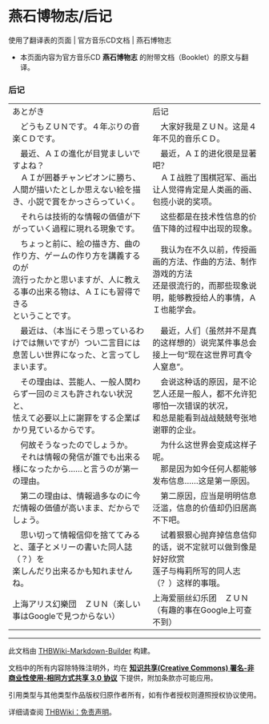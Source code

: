 # 燕石博物志/后记

<!-- source html: G:\repos\THBWiki-Markdown-Builder\THBWikiMarkdown\Temp\main\4\47\ns0%3A%E7%87%95%E7%9F%B3%E5%8D%9A%E7%89%A9%E5%BF%97%2F%E5%90%8E%E8%AE%B0.html -->

使用了翻译表的页面 | 官方音乐CD文档 | 燕石博物志

- 本页面内容为官方音乐CD **燕石博物志** 的附带文档（Booklet）的原文与翻译。

### 后记

<table><tbody><tr class="tt-content" id="后记-1" data-pos="&#91;&quot;\u540e\u8bb0&quot;,1&#93;"><td class="tt-ja" lang="ja"><div class="poem">あとがき</div></td><td class="tt-zh" lang="zh"><div class="poem">后记</div></td></tr><tr class="tt-content" id="后记-2" data-pos="&#91;&quot;\u540e\u8bb0&quot;,2&#93;"><td class="tt-ja" lang="ja"><div class="poem">　どうもＺＵＮです。４年ぶりの音楽ＣＤです。</div></td><td class="tt-zh" lang="zh"><div class="poem">　大家好我是ＺＵＮ。这是４年不见的音乐ＣＤ。</div></td></tr><tr class="tt-content" id="后记-3" data-pos="&#91;&quot;\u540e\u8bb0&quot;,3&#93;"><td class="tt-ja" lang="ja"><div class="poem">　最近、ＡＩの進化が目覚ましいですよね？<br>　ＡＩが囲碁チャンピオンに勝ち、人間が描いたとしか思えない絵を描き、小説で賞をかっさらっていく。</div></td><td class="tt-zh" lang="zh"><div class="poem">　最近，ＡＩ的进化很是显著吧？<br>　ＡＩ战胜了围棋冠军、画出让人觉得肯定是人类画的画、包揽小说的奖项。</div></td></tr><tr class="tt-content" id="后记-4" data-pos="&#91;&quot;\u540e\u8bb0&quot;,4&#93;"><td class="tt-ja" lang="ja"><div class="poem">　それらは技術的な情報の価値が下がっていく過程に現れる現象です。</div></td><td class="tt-zh" lang="zh"><div class="poem">　这些都是在技术性信息的价值下降的过程中出现的现象。</div></td></tr><tr class="tt-content" id="后记-5" data-pos="&#91;&quot;\u540e\u8bb0&quot;,5&#93;"><td class="tt-ja" lang="ja"><div class="poem">　ちょっと前に、絵の描き方、曲の作り方、ゲームの作り方を講義するのが<br>流行ったかと思いますが、人に教える事の出来る物は、ＡＩにも習得できる<br>ということです。</div></td><td class="tt-zh" lang="zh"><div class="poem">　我认为在不久以前，传授画画的方法、作曲的方法、制作游戏的方法<br>还是很流行的，而那些现象说明，能够教授给人的事情，ＡＩ也能学会。</div></td></tr><tr class="tt-content" id="后记-6" data-pos="&#91;&quot;\u540e\u8bb0&quot;,6&#93;"><td class="tt-ja" lang="ja"><div class="poem">　最近は、（本当にそう思っているわけでは無いですが）つい二言目には<br>息苦しい世界になった、と言ってしまいます。</div></td><td class="tt-zh" lang="zh"><div class="poem">　最近，人们（虽然并不是真的这样想的）说完某件事总会<br>接上一句“现在这世界可真令人窒息”。</div></td></tr><tr class="tt-content" id="后记-7" data-pos="&#91;&quot;\u540e\u8bb0&quot;,7&#93;"><td class="tt-ja" lang="ja"><div class="poem">　その理由は、芸能人、一般人関わらず一回のミスも許されない状況と、<br>怯えて必要以上に謝罪をする企業ばかり見ているからです。</div></td><td class="tt-zh" lang="zh"><div class="poem">　会说这种话的原因，是不论艺人还是一般人，都不允许犯哪怕一次错误的状况，<br>和总是能看到战战兢兢夸张地谢罪的企业。</div></td></tr><tr class="tt-content" id="后记-8" data-pos="&#91;&quot;\u540e\u8bb0&quot;,8&#93;"><td class="tt-ja" lang="ja"><div class="poem">　何故そうなったのでしょうか。<br>　それは情報の発信が誰でも出来る様になったから……と言うのが第一の理由。</div></td><td class="tt-zh" lang="zh"><div class="poem">　为什么这世界会变成这样子呢。<br>　那是因为如今任何人都能够发布信息……这是第一原因。</div></td></tr><tr class="tt-content" id="后记-9" data-pos="&#91;&quot;\u540e\u8bb0&quot;,9&#93;"><td class="tt-ja" lang="ja"><div class="poem">　第二の理由は、情報過多なのに今だ情報の価値が高いまま、だからでしょう。</div></td><td class="tt-zh" lang="zh"><div class="poem">　第二原因，应当是明明信息泛滥，信息的价值却仍旧居高不下吧。</div></td></tr><tr class="tt-content" id="后记-10" data-pos="&#91;&quot;\u540e\u8bb0&quot;,10&#93;"><td class="tt-ja" lang="ja"><div class="poem">　思い切って情報信仰を捨ててみると、蓮子とメリーの書いた同人誌（？）を<br>楽しんだり出来るかも知れませんね。</div></td><td class="tt-zh" lang="zh"><div class="poem">　试着狠狠心抛弃掉信息信仰的话，说不定就可以做到像是好好欣赏<br>莲子与梅莉所写的同人志（？）这样的事哦。</div></td></tr><tr class="tt-content-right" id="后记-11" data-pos="&#91;&quot;\u540e\u8bb0&quot;,11&#93;"><td class="tt-jar" lang="ja"><div class="poem">上海アリス幻樂団　ＺＵＮ（楽しい事はGoogleで見つからない）</div></td><td class="tt-zhr" lang="zh"><div class="poem">上海爱丽丝幻乐团　ＺＵＮ（有趣的事在Google上可查不到）</div></td></tr></tbody></table>


  
  

  





---

此文档由 [THBWiki-Markdown-Builder](https://github.com/Delsin-Yu/THBWiki-Markdown-Builder) 构建。

文档中的所有内容除特殊注明外，均在 [**知识共享(Creative Commons) 署名-非商业性使用-相同方式共享 3.0 协议**](https://creativecommons.org/licenses/by-sa/3.0/deed.zh-hans) 下提供，附加条款亦可能应用。

引用类型与其他类型作品版权归原作者所有，如有作者授权则遵照授权协议使用。

详细请查阅 [THBWiki：免责声明](https://thbwiki.cc/THBWiki:%E5%85%8D%E8%B4%A3%E5%A3%B0%E6%98%8E)。

